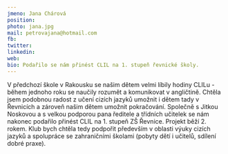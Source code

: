 ```yaml
---
jmeno: Jana Chárová
position: 
photo: jana.jpg
mail: petrovajana@hotmail.com
fb: 
twitter: 
linkedin: 
web: 
bio: Podařilo se nám přinést CLIL na 1. stupeň řevnické školy.
---
```

V předchozí škole v Rakousku se našim dětem velmi líbily hodiny CLILu - během jednoho roku se naučily rozumět a komunikovat v angličtině. Chtěla jsem podobnou radost z učení cizích jazyků umožnit i dětem tady v Řevnicích a zároveň našim dětem umožnit pokračování. Společně s Jitkou Noskovou a s velkou podporou pana ředitele a třídních učitelek se nám nakonec podařilo přinést CLIL na 1. stupeň ZŠ Řevnice. Projekt běží 2. rokem. Klub bych chtěla tedy podpořit především v oblasti výuky cizích jazyků a spolupráce se zahraničními školami (pobyty dětí i učitelů, sdílení dobré praxe).
